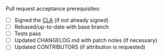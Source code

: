 <!-- The following list of checkboxes are the prerequisites for getting your contribution accepted. Please check them as they are completed. -->

Pull request acceptance prerequisites:

- [ ] Signed the [CLA](https://www.elastic.co/contributor-agreement/) (if not already signed)
- [ ] Rebased/up-to-date with base branch
- [ ] Tests pass
- [ ] Updated CHANGELOG.md with patch notes (if necessary)
- [ ] Updated CONTRIBUTORS (if attribution is requested)
